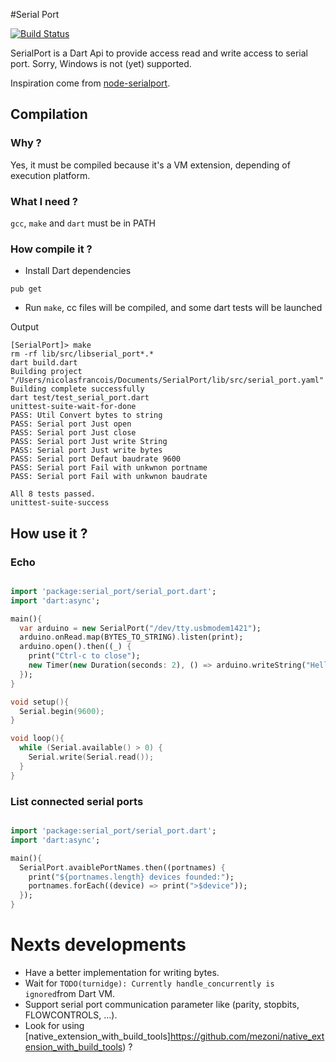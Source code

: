 #Serial Port

[![Build Status](https://drone.io/github.com/nfrancois/SerialPort/status.png)](https://drone.io/github.com/nfrancois/SerialPort/latest)


SerialPort is a Dart Api to provide access read and write access to serial port.
Sorry, Windows is not (yet) supported.

Inspiration come from [node-serialport](https://github.com/voodootikigod/node-serialport).

## Compilation

### Why ?

Yes, it must be compiled because it's a VM extension, depending of execution platform.

### What I need ?

`gcc`, `make` and `dart` must be in PATH

### How compile it ?

 * Install Dart dependencies

```
pub get
```

* Run `make`, cc files will be compiled, and some dart tests will be launched

Output

```
[SerialPort]> make
rm -rf lib/src/libserial_port*.*
dart build.dart
Building project "/Users/nicolasfrancois/Documents/SerialPort/lib/src/serial_port.yaml"
Building complete successfully
dart test/test_serial_port.dart
unittest-suite-wait-for-done
PASS: Util Convert bytes to string
PASS: Serial port Just open
PASS: Serial port Just close
PASS: Serial port Just write String
PASS: Serial port Just write bytes
PASS: Serial port Defaut baudrate 9600
PASS: Serial port Fail with unkwnon portname
PASS: Serial port Fail with unkwnon baudrate

All 8 tests passed.
unittest-suite-success
```

## How use it ?

### Echo


```Dart

import 'package:serial_port/serial_port.dart';
import 'dart:async';

main(){
  var arduino = new SerialPort("/dev/tty.usbmodem1421");
  arduino.onRead.map(BYTES_TO_STRING).listen(print);
  arduino.open().then((_) {
    print("Ctrl-c to close");
    new Timer(new Duration(seconds: 2), () => arduino.writeString("Hello !"));
  });
}

```

```c
void setup(){
  Serial.begin(9600);
}

void loop(){
  while (Serial.available() > 0) {
    Serial.write(Serial.read());
  }
}
```
### List connected serial ports

```Dart

import 'package:serial_port/serial_port.dart';
import 'dart:async';

main(){
  SerialPort.avaiblePortNames.then((portnames) {
  	print("${portnames.length} devices founded:");
    portnames.forEach((device) => print(">$device"));
  });
}


```

# Nexts developments

* Have a better implementation for writing bytes.
* Wait for `TODO(turnidge): Currently handle_concurrently is ignored`from Dart VM.
* Support serial port communication parameter like (parity, stopbits, FLOWCONTROLS, ...).
* Look for using [native_extension_with_build_tools]https://github.com/mezoni/native_extension_with_build_tools) ?